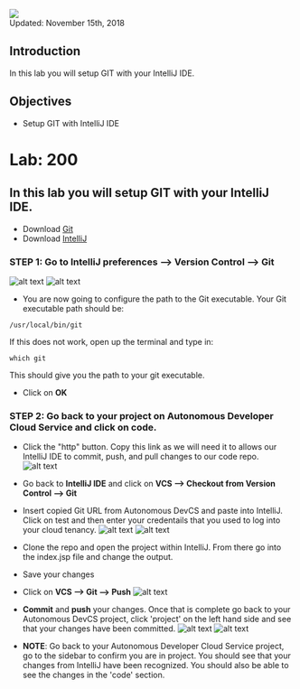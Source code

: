 ![](images/200/Picture-lab.png)  
Updated: November 15th, 2018

## Introduction

In this lab you will setup GIT with your IntelliJ IDE.

## Objectives

- Setup GIT with IntelliJ IDE


# Lab: 200
## In this lab you will setup GIT with your IntelliJ IDE. 
* Download [Git](https://git-scm.com/downloads)
* Download [IntelliJ](https://www.jetbrains.com/idea/download/#section=mac)

### **STEP 1**: Go to __IntelliJ preferences --> Version Control --> Git__
 ![alt text](https://github.com/blakeramos/JavaWebApp/blob/master/a1screeenshots/Screen%20Shot%202018-10-29%20at%203.24.57%20PM.png)
![alt text](https://github.com/blakeramos/JavaWebApp/blob/master/a1screeenshots/Screen%20Shot%202018-10-29%20at%203.25.11%20PM.png)

* You are now going to configure the path to the Git executable. Your Git executable path should be: 
```
/usr/local/bin/git
```
If this does not work, open up the terminal and type in:
```
which git
```
This should give you the path to your git executable. 
* Click on __OK__ 

### **STEP 2**: Go back to your project on __Autonomous Developer Cloud Service__ and click on __code__.
* Click the "http" button. Copy this link as we will need it to allows our IntelliJ IDE to commit, push, and pull changes to our code repo.
![alt text](https://github.com/blakeramos/JavaWebApp/blob/master/a1screeenshots/Screen%20Shot%202018-10-29%20at%203.35.38%20PM.png)

* Go back to __IntelliJ IDE__ and click on __VCS --> Checkout from Version Control --> Git__
* Insert copied Git URL from Autonomous DevCS and paste into IntelliJ. Click on test and then enter your credentails that you used to log into your cloud tenancy. 
![alt text](https://github.com/blakeramos/JavaWebApp/blob/master/a1screeenshots/Screen%20Shot%202018-10-29%20at%203.30.04%20PM.png)
![alt text](https://github.com/blakeramos/JavaWebApp/blob/master/a1screeenshots/Screen%20Shot%202018-10-29%20at%203.30.31%20PM.png)

* Clone the repo and open the project within IntelliJ. From there go into the index.jsp file and change the output.
* Save your changes
* Click on __VCS --> Git --> Push__
![alt text](https://github.com/blakeramos/JavaWebApp/blob/master/a1screeenshots/Screen%20Shot%202018-10-30%20at%208.53.53%20AM.png)

* __Commit__ and __push__ your changes. Once that is complete go back to your Autonomous DevCS project, click 'project' on the left hand side and see that your changes have been committed. 
![alt text](https://github.com/blakeramos/JavaWebApp/blob/master/a1screeenshots/Screen%20Shot%202018-10-30%20at%208.56.22%20AM.png)
![alt text](https://github.com/blakeramos/JavaWebApp/blob/master/a1screeenshots/Screen%20Shot%202018-10-30%20at%208.56.35%20AM.png)

* __NOTE__: Go back to your Autonomous Developer Cloud Service project, go to the sidebar to confirm you are in project. You should see that your changes from IntelliJ have been recognized. You should also be able to see the changes in the 'code' section. 

